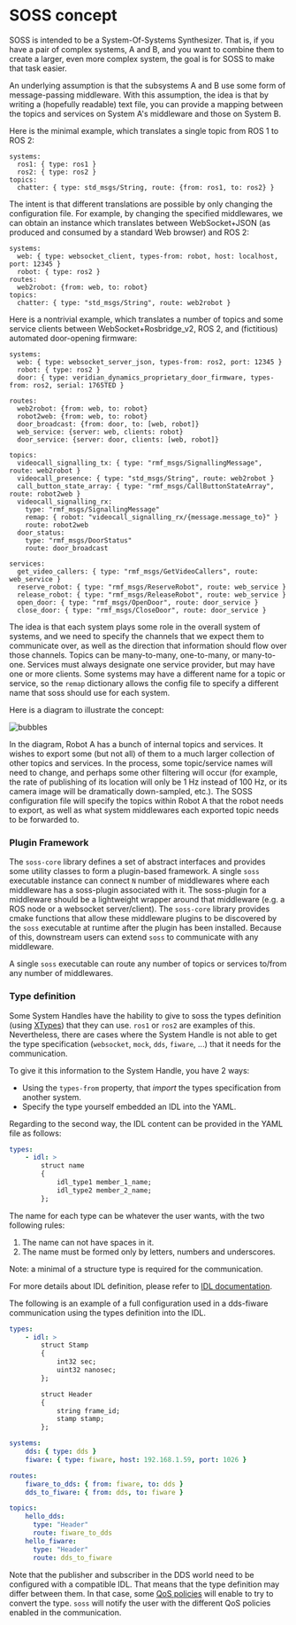 # SOSS concept

SOSS is intended to be a System-Of-Systems Synthesizer. That is, if you have a
pair of complex systems, A and B, and you want to combine them to create a
larger, even more complex system, the goal is for SOSS to make that task
easier.

An underlying assumption is that the subsystems A and B use some form of
message-passing middleware. With this assumption, the idea is that by writing a
(hopefully readable) text file, you can provide a mapping between the topics
and services on System A's middleware and those on System B.

Here is the minimal example, which translates a single topic from ROS 1 to ROS 2:
```
systems:
  ros1: { type: ros1 }
  ros2: { type: ros2 }
topics:
  chatter: { type: std_msgs/String, route: {from: ros1, to: ros2} }
```

The intent is that different translations are possible by only changing the
configuration file. For example, by changing the specified middlewares, we can
obtain an instance which translates between WebSocket+JSON (as produced and
consumed by a standard Web browser) and ROS 2:
```
systems:
  web: { type: websocket_client, types-from: robot, host: localhost, port: 12345 }
  robot: { type: ros2 }
routes:
  web2robot: {from: web, to: robot}
topics:
  chatter: { type: "std_msgs/String", route: web2robot }
```

Here is a nontrivial example, which translates a number of topics and some
service clients between WebSocket+Rosbridge_v2, ROS 2, and (fictitious) automated door-opening
firmware:

```
systems:
  web: { type: websocket_server_json, types-from: ros2, port: 12345 }
  robot: { type: ros2 }
  door: { type: veridian_dynamics_proprietary_door_firmware, types-from: ros2, serial: 1765TED }

routes:
  web2robot: {from: web, to: robot}
  robot2web: {from: web, to: robot}
  door_broadcast: {from: door, to: [web, robot]}
  web_service: {server: web, clients: robot}
  door_service: {server: door, clients: [web, robot]}

topics:
  videocall_signalling_tx: { type: "rmf_msgs/SignallingMessage", route: web2robot }
  videocall_presence: { type: "std_msgs/String", route: web2robot }
  call_button_state_array: { type: "rmf_msgs/CallButtonStateArray", route: robot2web }
  videocall_signalling_rx:
    type: "rmf_msgs/SignallingMessage"
    remap: { robot: "videocall_signalling_rx/{message.message_to}" }
    route: robot2web
  door_status:
    type: "rmf_msgs/DoorStatus"
    route: door_broadcast

services:
  get_video_callers: { type: "rmf_msgs/GetVideoCallers", route: web_service }
  reserve_robot: { type: "rmf_msgs/ReserveRobot", route: web_service }
  release_robot: { type: "rmf_msgs/ReleaseRobot", route: web_service }
  open_door: { type: "rmf_msgs/OpenDoor", route: door_service }
  close_door: { type: "rmf_msgs/CloseDoor", route: door_service }
```

The idea is that each system plays some role in the overall system of systems, and we need to
specify the channels that we expect them to communicate over, as well as the direction
that information should flow over those channels. Topics can be many-to-many, one-to-many, or
many-to-one. Services must always designate one service provider, but may have one or more clients.
Some systems may have a different name for a topic or service, so the `remap` dictionary allows the
config file to specify a different name that soss should use for each system.

Here is a diagram to illustrate the concept:

![bubbles](/doc/bubbles_of_bubbles.png)

In the diagram, Robot A has a bunch of internal topics and services. It wishes
to export some (but not all) of them to a much larger collection of other
topics and services. In the process, some topic/service names will need to change,
and perhaps some other filtering will occur (for example, the rate of publishing
of its location will only be 1 Hz instead of 100 Hz, or its camera image will
be dramatically down-sampled, etc.). The SOSS configuration file will specify the
topics within Robot A that the robot needs to export, as well as what system
middlewares each exported topic needs to be forwarded to.

### Plugin Framework

The `soss-core` library defines a set of abstract interfaces and provides some utility classes
to form a plugin-based framework. A single `soss` executable instance can connect `N` number of
middlewares where each middleware has a soss-plugin associated with it. The soss-plugin for a
middleware should be a lightweight wrapper around that middleware (e.g. a ROS node or a websocket
server/client). The `soss-core` library provides cmake functions that allow these middleware
plugins to be discovered by the `soss` executable at runtime after the plugin has been installed.
Because of this, downstream users can extend `soss` to communicate with any middleware.

A single `soss` executable can route any number of topics or services to/from any number of
middlewares.

### Type definition
Some System Handles have the hability to give to soss the types definition
(using [XTypes](https://github.com/eProsima/xtypes)) that they can use.
`ros1` or `ros2` are examples of this.
Nevertheless, there are cases where the System Handle is not able to get the type specification
(`websocket`, `mock`, `dds`, `fiware`, ...) that it needs for the communication.

To give it this information to the System Handle, you have 2 ways:
- Using the `types-from` property, that _import_ the types specification from another system.
- Specify the type yourself embedded an IDL into the YAML.

Regarding to the second way, the IDL content can be provided in the YAML file as follows:

```YAML
types:
    - idl: >
        struct name
        {
            idl_type1 member_1_name;
            idl_type2 member_2_name;
        };
```

The name for each type can be whatever the user wants, with the two following rules:

1. The name can not have spaces in it.
1. The name must be formed only by letters, numbers and underscores.

Note: a minimal of a structure type is required for the communication.

For more details about IDL definition, please refer to [IDL documentation](https://www.omg.org/spec/IDL/4.2/PDF).

The following is an example of a full configuration used in a dds-fiware communication using the types
definition into the IDL.

```YAML
types:
    - idl: >
        struct Stamp
        {
            int32 sec;
            uint32 nanosec;
        };

        struct Header
        {
            string frame_id;
            stamp stamp;
        };

systems:
    dds: { type: dds }
    fiware: { type: fiware, host: 192.168.1.59, port: 1026 }

routes:
    fiware_to_dds: { from: fiware, to: dds }
    dds_to_fiware: { from: dds, to: fiware }

topics:
    hello_dds:
      type: "Header"
      route: fiware_to_dds
    hello_fiware:
      type: "Header"
      route: dds_to_fiware
```

Note that the publisher and subscriber in the DDS world need to be configured with a compatible IDL.
That means that the type definition may differ between them.
In that case, some [QoS policies](https://github.com/eProsima/xtypes#type-consistency-qos-policies)
will enable to try to convert the type.
`soss` will notify the user with the different QoS policies enabled in the communication.
